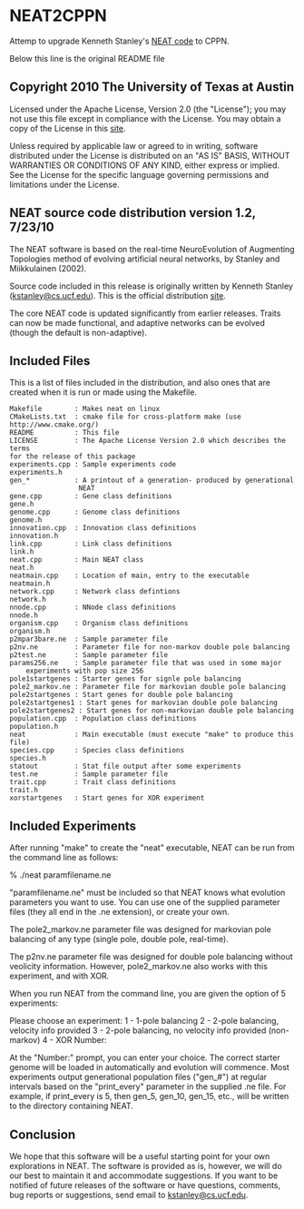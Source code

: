 NEAT2CPPN
=========

Attemp to upgrade Kenneth Stanley's [NEAT code][1] to CPPN.

Below this line is the original README file



Copyright 2010 The University of Texas at Austin
------------------------------------------------


  Licensed under the Apache License, Version 2.0 (the "License");
  you may not use this file except in compliance with the License.
  You may obtain a copy of the License in this [site][2].


  Unless required by applicable law or agreed to in writing, software
  distributed under the License is distributed on an "AS IS" BASIS,
  WITHOUT WARRANTIES OR CONDITIONS OF ANY KIND, either express or implied.
  See the License for the specific language governing permissions and
  limitations under the License.


NEAT source code distribution version 1.2, 7/23/10
----------------------------------------------------


The NEAT software is based on the real-time NeuroEvolution of
Augmenting Topologies method of evolving artificial neural networks, by
Stanley and Miikkulainen (2002).

Source code included in this release is originally written by Kenneth
Stanley (kstanley@cs.ucf.edu).  This is the official distribution [site][1].


The core NEAT code is updated significantly from earlier releases.  Traits
can now be made functional,  and adaptive networks can be evolved (though
the default is  non-adaptive).


Included Files
-------------------------------------


This is a list of files included in the distribution, and also ones that
are created when it is run or made using the Makefile.

```
Makefile        : Makes neat on linux
CMakeLists.txt  : cmake file for cross-platform make (use
http://www.cmake.org/)
README          : This file
LICENSE         : The Apache License Version 2.0 which describes the terms
for the release of this package
experiments.cpp : Sample experiments code
experiments.h
gen_*           : A printout of a generation- produced by generational
                 NEAT
gene.cpp        : Gene class definitions
gene.h
genome.cpp      : Genome class definitions
genome.h
innovation.cpp  : Innovation class definitions
innovation.h
link.cpp        : Link class definitions
link.h
neat.cpp        : Main NEAT class
neat.h
neatmain.cpp    : Location of main, entry to the executable
neatmain.h
network.cpp     : Network class defintions
network.h
nnode.cpp       : NNode class definitions
nnode.h
organism.cpp    : Organism class definitions
organism.h
p2mpar3bare.ne  : Sample parameter file
p2nv.ne         : Parameter file for non-markov double pole balancing
p2test.ne       : Sample parameter file
params256.ne    : Sample parameter file that was used in some major 
    experiments with pop size 256
pole1startgenes : Starter genes for signle pole balancing
pole2_markov.ne : Parameter file for markovian double pole balancing
pole2startgenes : Start genes for double pole balancing
pole2startgenes1 : Start genes for markovian double pole balancing
pole2startgenes2 : Start genes for non-markovian double pole balancing
population.cpp  : Population class definitions
population.h
neat            : Main executable (must execute "make" to produce this file)
species.cpp     : Species class definitions
species.h
statout         : Stat file output after some experiments
test.ne         : Sample parameter file
trait.cpp       : Trait class definitions
trait.h
xorstartgenes   : Start genes for XOR experiment
```

Included Experiments
-------------------------------------


After running "make" to create the "neat" executable, NEAT can be run
from the command line as follows:

% ./neat paramfilename.ne

"paramfilename.ne" must be included so that NEAT knows what evolution
parameters you want to use.  You can use one of the supplied parameter
files (they all end in the .ne extension), or create your own.

The pole2_markov.ne parameter file was designed for markovian pole
balancing of any type (single pole, double pole, real-time).

The p2nv.ne parameter file was designed for double pole balancing without
veolicity information.  However, pole2_markov.ne also works with this
experiment, and with XOR.

When you run NEAT from the command line, you are given the option of 5
experiments:

Please choose an experiment:
1 - 1-pole balancing
2 - 2-pole balancing, velocity info provided
3 - 2-pole balancing, no velocity info provided (non-markov)
4 - XOR
Number:

At the "Number:" prompt, you can enter your choice.  The correct starter
genome will be loaded in automatically and evolution will commence.
Most experiments output generational population files ("gen_#") at
regular intervals based on the "print_every" parameter in the supplied
.ne file. For example, if print_every is 5, then gen_5, gen_10, gen_15,
etc., will be written to the directory containing NEAT.


Conclusion
----------


We hope that this software will be a useful starting point for your own
explorations in NEAT. The software is provided as is, however,
we will do our best to maintain it and accommodate suggestions. If you
want to be notified of future releases of the software or have questions,
comments, bug reports or suggestions, send email to kstanley@cs.ucf.edu.


[1]:http://nn.cs.utexas.edu/keyword?neat-c
[2]:http://www.apache.org/licenses/LICENSE-2.0
